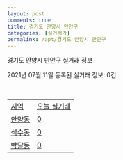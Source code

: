 ```yaml
---
layout: post
comments: true
title: 경기도 안양시 만안구
categories: [실거래가]
permalink: /apt/경기도 안양시 만안구
---
```


경기도 안양시 만안구 실거래 정보

2021년 07월 11일 등록된 실거래 정보: 0건

<script type="text/javascript">
  google.charts.load('current', {'packages':['corechart']});
  google.charts.setOnLoadCallback(drawChart);

  function drawChart() {
    var data = google.visualization.arrayToDataTable([['거래일', '매매', '전월세', '전매'], ['20-07', 160, 200, 25], ['20-08', 172, 232, 27], ['20-09', 152, 209, 27], ['20-10', 210, 214, 26], ['20-11', 292, 261, 36], ['20-12', 295, 302, 39], ['21-01', 215, 277, 45], ['21-02', 165, 250, 20], ['21-03', 209, 285, 12], ['21-04', 162, 225, 12], ['21-05', 178, 158, 17], ['21-06', 122, 138, 2], ['21-07', 6, 10, 0]]);

    var options = {
      title: '최근 1년간 유형별 거래량 추이',
      legend: { position: 'bottom' }
    };

    var chart = new google.visualization.LineChart(document.getElementById('columnchart_material'));
    chart.draw(data, (options));
  }
</script>

<div id="columnchart_material" style="width: 95%; margin-left: -35px"></div>
<br>
<table class="sortable">
  <tr>
    <td><a href="#">지역</a></td>
    <td><a href="#">오늘 실거래</a></td>
  </tr>

  
  <tr class="item">
    <td><a href="경기도 안양시 만안구 안양동">안양동</a></td>
    <td><a href="경기도 안양시 만안구 안양동">0</a></td>
  </tr>
    

  <tr class="item">
    <td><a href="경기도 안양시 만안구 석수동">석수동</a></td>
    <td><a href="경기도 안양시 만안구 석수동">0</a></td>
  </tr>
    

  <tr class="item">
    <td><a href="경기도 안양시 만안구 박달동">박달동</a></td>
    <td><a href="경기도 안양시 만안구 박달동">0</a></td>
  </tr>
    


</table>


    